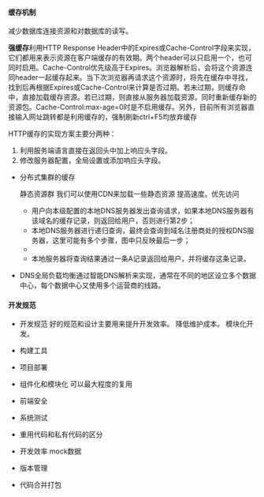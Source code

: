 #### 缓存机制 

减少数据库连接资源和对数据库的读写。 

**强缓存**利用HTTP Response Header中的Expires或Cache-Control字段来实现，它们都用来表示资源在客户端缓存的有效期。两个header可以只启用一个，也可同时启用。Cache-Control优先级高于Expires。浏览器解析后，会将这个资源连同header一起缓存起来。当下次浏览器再请求这个资源时，将先在缓存中寻找，找到后再根据Expires或Cache-Control来计算是否过期。若未过期，则缓存命中，直接加载缓存资源。若已过期，则直接从服务器加载资源，同时重新缓存新的资源包。Cache-Control:max-age=0时是不启用缓存。另外，目前所有浏览器直接输入网址跳转都是利用缓存的，强制刷新ctrl+F5均放弃缓存

HTTP缓存的实现方案主要分两种：

1. 利用服务端语言直接在返回头中加上响应头字段。
2. 修改服务器配置，全局设置或添加响应头字段。

* 分布式集群的缓存

  静态资源群 我们可以使用CDN来加载一些静态资源 提高速度。优先访问

  * 用户向本级配置的本地DNS服务器发出查询请求，如果本地DNS服务器有该域名的缓存记录，则返回给用户，否则进行第2步；
  * 本地DNS服务器进行递归查询，最终会查询到域名注册商处的授权DNS服务器，这里可能有多个步骤，图中只反映最后一步；
  * ​
  * 本地服务器将查询结果通过一条A记录返回给用户，并将缓存这条记录。

* DNS全局负载均衡通过智能DNS解析来实现，通常在不同的地区设立多个数据中心，每个数据中心又使用多个运营商的线路。



#### 开发规范

* 开发规范 好的规范和设计主要用来提升开发效率。 降低维护成本。 模块化开发。


* 构建工具
* 项目部署
* 组件化和模块化 可以最大程度的复用 
* 前端安全
* 系统测试
* 重用代码和私有代码的区分
* 开发效率 mock数据
* 版本管理
* 代码合并打包











